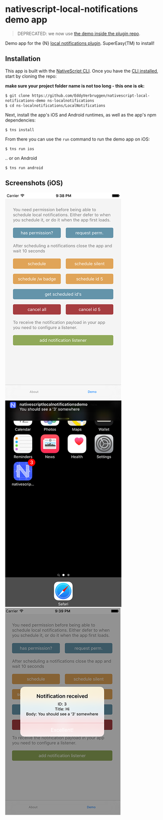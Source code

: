# nativescript-local-notifications demo app

> DEPRECATED: we now use [the demo inside the plugin repo](https://github.com/EddyVerbruggen/nativescript-local-notifications/demo).

Demo app for the {N} [local notifications plugin](https://www.npmjs.com/package/nativescript-local-notifications). SuperEasy(TM) to install!

## Installation

This app is built with the [NativeScript CLI](https://github.com/NativeScript/nativescript-cli).
Once you have the [CLI installed](https://github.com/NativeScript/nativescript-cli#installation), start by cloning the repo:

__make sure your project folder name is not too long - this one is ok:__

```
$ git clone https://github.com/EddyVerbruggen/nativescript-local-notifications-demo ns-localnotifications
$ cd ns-localnotifications/LocalNotifications
```

Next, install the app's iOS and Android runtimes, as well as the app's npm dependencies:

```
$ tns install
```

From there you can use the `run` command to run the demo app on iOS:

```
$ tns run ios
```

.. or on Android

```
$ tns run android
```

## Screenshots (iOS)

![](screenshots/ios-demo-01.png)
![](screenshots/ios-demo-02.png)
![](screenshots/ios-demo-03.png)
